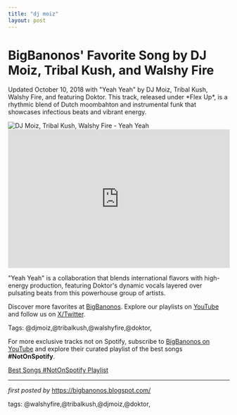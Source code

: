 ```yaml
---
title: "dj moiz"
layout: post
---
```

<!-- Post Title -->
<h1 >BigBanonos' Favorite Song by DJ Moiz, Tribal Kush, and Walshy Fire</h1> <!-- Introductory Text -->
<p >Updated October 10, 2018 with "Yeah Yeah" by DJ Moiz, Tribal Kush, Walshy Fire, and featuring Doktor. This track, released under *Flex Up*, is a rhythmic blend of Dutch moombahton and instrumental funk that showcases infectious beats and vibrant energy.</p> <!-- Featured Image -->
<div > <img src="https://news.djcity.com/eu/wp-content/sites/5/DJ-Moiz-featured-image.jpg" alt="DJ Moiz, Tribal Kush, Walshy Fire - Yeah Yeah" />
</div> <!-- YouTube Video Embed -->
<div > <iframe width="100%" height="315" src="https://www.youtube.com/embed/_9OsVY05v_4" title="DJ Moiz, Tribal Kush, Walshy Fire - Yeah Yeah ft. Doktor" frameborder="0" allow="accelerometer; autoplay; clipboard-write; encrypted-media; gyroscope; picture-in-picture; web-share" referrerpolicy="strict-origin-when-cross-origin" allowfullscreen></iframe>
</div> <!-- Song Information -->
<div > <p>"Yeah Yeah" is a collaboration that blends international flavors with high-energy production, featuring Doktor's dynamic vocals layered over pulsating beats from this powerhouse group of artists.</p>
</div> <!-- Footer Links -->
<div > <p>Discover more favorites at <a href="https://bigbanonos.blogspot.com/" target="_blank">BigBanonos</a>. Explore our playlists on <a href="https://www.youtube.com/@BigBanonos" target="_blank">YouTube</a> and follow us on <a href="https://x.com/bigbanonos" target="_blank">X/Twitter</a>.</p>
</div> <!-- Tags -->
<p >Tags: @djmoiz,@tribalkush,@walshyfire,@doktor,</p>


<!--Subscribe and Playlist Links-->
<div>
    <p>For more exclusive tracks not on Spotify, subscribe to <a href="https://www.youtube.com/@BigBanonos" target="_blank">BigBanonos on YouTube</a> and explore their curated playlist of the best songs <strong>#NotOnSpotify</strong>.</p>
    <p><a href="https://www.youtube.com/playlist?list=PLtuNtuTatqI0kFahUCbtbfenC_ET5O_tr" target="_blank">Best Songs #NotOnSpotify Playlist<br /></a></p></div>

<hr />

<p><em>first posted by</em> <a href="https://bigbanonos.blogspot.com/" rel="noopener" target="_new">https://bigbanonos.blogspot.com/</a></p>

<p>tags: @walshyfire,@tribalkush,@djmoiz,@doktor,</p>
